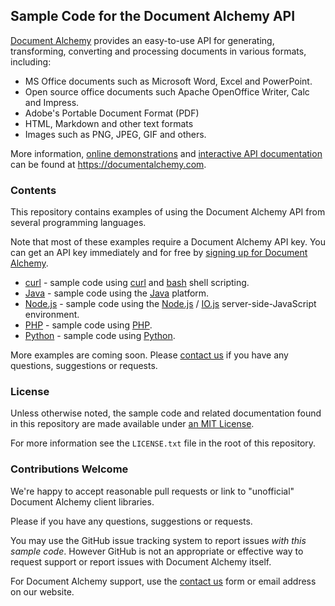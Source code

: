 ## Sample Code for the Document Alchemy API

[Document Alchemy](https://documentalchemy.com) provides an easy-to-use API for
generating, transforming, converting and processing documents in various
formats, including:

 - MS Office documents such as Microsoft Word, Excel and PowerPoint.
 - Open source office documents such Apache OpenOffice Writer, Calc and Impress.
 - Adobe's Portable Document Format (PDF)
 - HTML, Markdown and other text formats
 - Images such as PNG, JPEG, GIF and others.

More information, [online demonstrations](https://documentalchemy.com/demo) and
[interactive API documentation](https://documentalchemy.com/api-doc#!/DocumentAlchemy)
can be found at <https://documentalchemy.com>.

### Contents

This repository contains examples of using the Document Alchemy API from several
programming languages.

Note that most of these examples require a Document Alchemy API key.  You can get
an API key immediately and for free by
[signing up for Document Alchemy](https://documentalchemy.com/pricing?c=gheg).

 * [curl](./curl) - sample code using [curl](https://curl.haxx.se/) and [bash](https://www.gnu.org/software/bash/) shell scripting.
 * [Java](./java) - sample code using the [Java](https://java.com/) platform.
 * [Node.js](./nodejs) - sample code using the [Node.js](https://nodejs.org/) / [IO.js](https://iojs.org/) server-side-JavaScript environment.
 * [PHP](./php) - sample code using [PHP](http://php.net/).
 * [Python](./python) - sample code using [Python](http://python.org/).

More examples are coming soon. Please [contact us](https://documentalchemy.com/contact-us) if you have any questions, suggestions or requests.

### License

Unless otherwise noted, the sample code and related documentation found in this
repository are made available under
[an MIT License](https://opensource.org/licenses/MIT).

For more information see the `LICENSE.txt` file in the root of this repository.

### Contributions Welcome

We're happy to accept reasonable pull requests or link to "unofficial" Document Alchemy client libraries.

Please  if you have any questions, suggestions or requests.

You may use the GitHub issue tracking system to report issues *with this sample code*. However GitHub is not an appropriate or effective way to request support or report issues with Document Alchemy itself.

For Document Alchemy support, use the [contact us](https://documentalchemy.com/contact-us) form or email address on our website.
